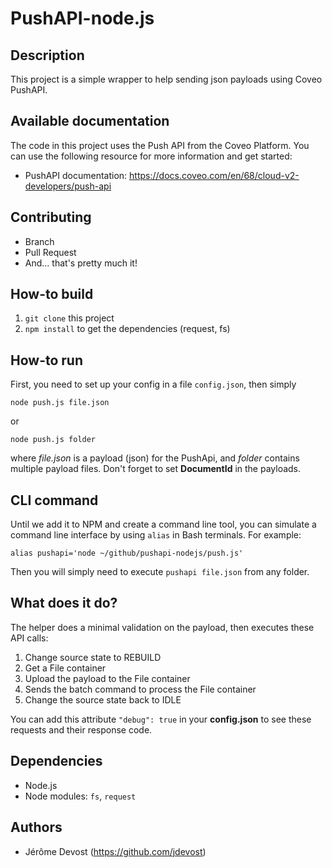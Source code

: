 # PushAPI-node.js

## Description
This project is a simple wrapper to help sending json payloads using Coveo PushAPI.

## Available documentation
The code in this project uses the Push API from the Coveo Platform. You can use the following resource for more information and get started:

- PushAPI documentation: https://docs.coveo.com/en/68/cloud-v2-developers/push-api

## Contributing
- Branch
- Pull Request
- And... that's pretty much it!

## How-to build

1. `git clone` this project
1. `npm install` to get the dependencies (request, fs)


## How-to run

First, you need to set up your config in a file `config.json`, then simply

    node push.js file.json

or

    node push.js folder

where *file.json* is a payload (json) for the PushApi, and *folder* contains multiple payload files.
Don't forget to set **DocumentId** in the payloads.

## CLI command

Until we add it to NPM and create a command line tool, you can simulate a command line interface by using `alias` in Bash terminals. For example:
```
alias pushapi='node ~/github/pushapi-nodejs/push.js'
```

Then you will simply need to execute `pushapi file.json` from any folder.


## What does it do?

The helper does a minimal validation on the payload, then executes these API calls:

1. Change source state to REBUILD
1. Get a File container
1. Upload the payload to the File container
1. Sends the batch command to process the File container
1. Change the source state back to IDLE

You can add this attribute `"debug": true` in your **config.json** to see these requests and their response code.

## Dependencies
- Node.js
- Node modules: `fs`, `request`

## Authors
- Jérôme Devost (https://github.com/jdevost)
